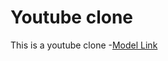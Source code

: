# Youtube clone

This is a youtube clone -[Model Link](https://app.eraser.io/workspace/PPyNjTJxIaBBEM5Jqmgv)
